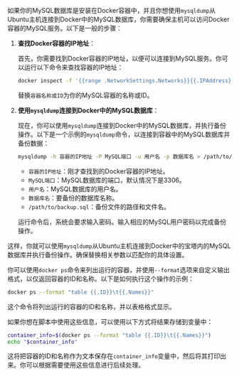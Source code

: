 如果你的MySQL数据库是安装在Docker容器中，并且你想使用`mysqldump`从Ubuntu主机连接到Docker中的MySQL数据库，你需要确保主机可以访问Docker容器的MySQL服务。以下是一般的步骤：

1. **查找Docker容器的IP地址**：

   首先，你需要找到Docker容器的IP地址，以便可以连接到MySQL服务。你可以运行以下命令来查找容器的IP地址：

   ```bash
   docker inspect -f '{{range .NetworkSettings.Networks}}{{.IPAddress}}{{end}}' 容器名称或ID
   ```

   替换`容器名称或ID`为你的MySQL容器的名称或ID。

2. **使用`mysqldump`连接到Docker中的MySQL数据库**：

   现在，你可以使用`mysqldump`连接到Docker中的MySQL数据库，并执行备份操作。以下是一个示例的`mysqldump`命令，以连接到容器中的MySQL数据库并备份数据：

   ```bash
   mysqldump -h 容器的IP地址 -P MySQL端口 -u 用户名 -p 数据库名 > /path/to/backup.sql
   ```

   - `容器的IP地址`：刚才查找到的Docker容器的IP地址。
   - `MySQL端口`：MySQL数据库的端口，默认情况下是3306。
   - `用户名`：MySQL数据库的用户名。
   - `数据库名`：要备份的数据库名称。
   - `/path/to/backup.sql`：备份文件的路径和文件名。

   运行命令后，系统会要求输入密码。输入相应的MySQL用户密码以完成备份操作。

这样，你就可以使用`mysqldump`从Ubuntu主机连接到Docker中的宝塔内的MySQL数据库并执行备份操作。确保替换相关参数以匹配你的具体设置。



你可以使用`docker ps`命令来列出运行的容器，并使用`--format`选项来自定义输出格式，以仅返回容器的ID和名称。以下是如何执行这个操作的示例：

```bash
docker ps --format "table {{.ID}}\t{{.Names}}"
```

这个命令将列出运行的容器的ID和名称，并以表格格式显示。

如果你想在脚本中使用这些信息，可以使用以下方式将结果存储到变量中：

```bash
container_info=$(docker ps --format "table {{.ID}}\t{{.Names}}")
echo "$container_info"
```

这将把容器的ID和名称作为文本保存在`container_info`变量中，然后将其打印出来。你可以根据需要使用这些信息进行后续处理。
